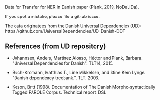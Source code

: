 Data for Transfer for NER in Danish paper (Plank, 2019, NoDaLiDa).

If you spot a mistake, please file a github issue.

The data originatees from the Danish Universal Dependencies (UD): 
https://github.com/UniversalDependencies/UD_Danish-DDT

## References (from UD repository)

* Johannsen, Anders, Martínez Alonso, Héctor and Plank, Barbara.
  "Universal Dependencies for Danish". TLT14, 2015.

* Buch-Kromann, Matthias T., Line Mikkelsen, and Stine Kern Lynge.
  "Danish dependency treebank.". TLT. 2003.

* Keson, Britt (1998). Documentation of The Danish Morpho-syntactically Tagged PAROLE Corpus.
Technical report, DSL


